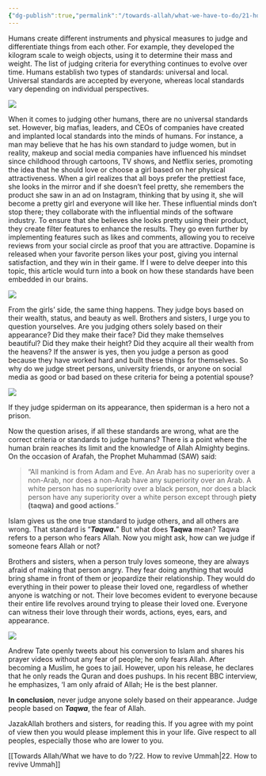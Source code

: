 ```yaml
---
{"dg-publish":true,"permalink":"/towards-allah/what-we-have-to-do/21-how-to-select-effect-spouse/","noteIcon":"","created":"2025-05-09T22:26:33.862+05:00","updated":"2025-05-09T23:34:34.505+05:00"}
---
```


Humans create different instruments and physical measures to judge and differentiate things from each other. For example, they developed the kilogram scale to weigh objects, using it to determine their mass and weight. The list of judging criteria for everything continues to evolve over time. Humans establish two types of standards: universal and local. Universal standards are accepted by everyone, whereas local standards vary depending on individual perspectives.

![](https://miro.medium.com/v2/resize:fit:480/1*66tK9YXioRFQRdf5syBYRg.gif)

When it comes to judging other humans, there are no universal standards set. However, big mafias, leaders, and CEOs of companies have created and implanted local standards into the minds of humans. For instance, a man may believe that he has his own standard to judge women, but in reality, makeup and social media companies have influenced his mindset since childhood through cartoons, TV shows, and Netflix series, promoting the idea that he should love or choose a girl based on her physical attractiveness. When a girl realizes that all boys prefer the prettiest face, she looks in the mirror and if she doesn’t feel pretty, she remembers the product she saw in an ad on Instagram, thinking that by using it, she will become a pretty girl and everyone will like her. These influential minds don’t stop there; they collaborate with the influential minds of the software industry. To ensure that she believes she looks pretty using their product, they create filter features to enhance the results. They go even further by implementing features such as likes and comments, allowing you to receive reviews from your social circle as proof that you are attractive. Dopamine is released when your favorite person likes your post, giving you internal satisfaction, and they win in their game. If I were to delve deeper into this topic, this article would turn into a book on how these standards have been embedded in our brains.

![](https://miro.medium.com/v2/resize:fit:499/1*APcTpi18lhr_zfRlb43FgQ.gif)

From the girls’ side, the same thing happens. They judge boys based on their wealth, status, and beauty as well. Brothers and sisters, I urge you to question yourselves. Are you judging others solely based on their appearance? Did they make their face? Did they make themselves beautiful? Did they make their height? Did they acquire all their wealth from the heavens? If the answer is yes, then you judge a person as good because they have worked hard and built these things for themselves. So why do we judge street persons, university friends, or anyone on social media as good or bad based on these criteria for being a potential spouse?

![](https://miro.medium.com/v2/resize:fit:360/1*ImMQUyw4AtgB9_5ILN-JPQ.jpeg)

If they judge spiderman on its appearance, then spiderman is a hero not a prison.

Now the question arises, if all these standards are wrong, what are the correct criteria or standards to judge humans? There is a point where the human brain reaches its limit and the knowledge of Allah Almighty begins. On the occasion of Arafah, the Prophet Muhammad (SAW) said:

> “All mankind is from Adam and Eve. An Arab has no superiority over a non-Arab, nor does a non-Arab have any superiority over an Arab. A white person has no superiority over a black person, nor does a black person have any superiority over a white person except through **piety (taqwa) and good actions**.”

Islam gives us the one true standard to judge others, and all others are wrong. That standard is “**_Taqwa._**” But what does **Taqwa** mean? Taqwa refers to a person who fears Allah. Now you might ask, how can we judge if someone fears Allah or not?

Brothers and sisters, when a person truly loves someone, they are always afraid of making that person angry. They fear doing anything that would bring shame in front of them or jeopardize their relationship. They would do everything in their power to please their loved one, regardless of whether anyone is watching or not. Their love becomes evident to everyone because their entire life revolves around trying to please their loved one. Everyone can witness their love through their words, actions, eyes, ears, and appearance.

![](https://miro.medium.com/v2/resize:fit:500/1*aNB1aCyREItxkMySdarn4Q.jpeg)

Andrew Tate openly tweets about his conversion to Islam and shares his prayer videos without any fear of people; he only fears Allah. After becoming a Muslim, he goes to jail. However, upon his release, he declares that he only reads the Quran and does pushups. In his recent BBC interview, he emphasizes, ‘I am only afraid of Allah; He is the best planner.

**In conclusion**, never judge anyone solely based on their appearance. Judge people based on **_Taqwa_**, the fear of Allah.

JazakAllah brothers and sisters, for reading this. If you agree with my point of view then you would please implement this in your life. Give respect to all peoples, especially those who are lower to you.



[[Towards Allah/What we have to do ?/22. How to revive Ummah\|22. How to revive Ummah]]

